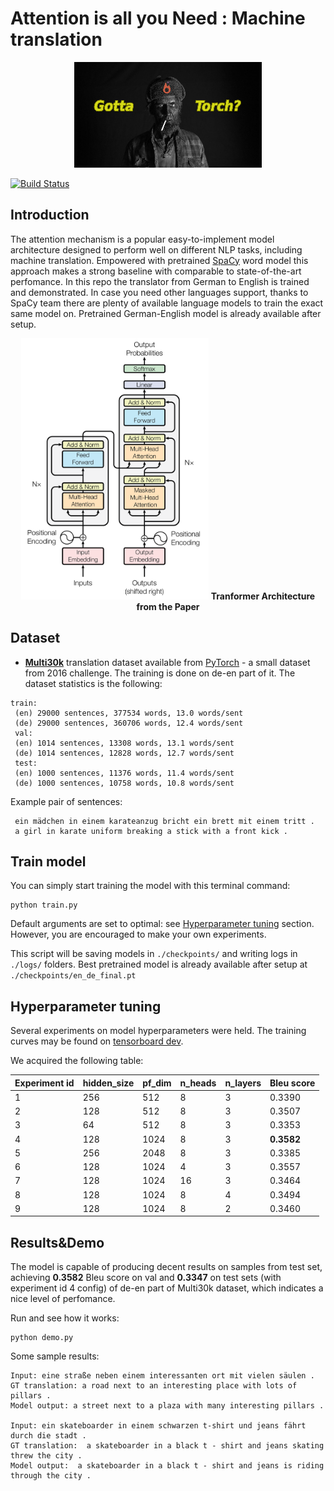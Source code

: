 # Attention is all you Need : Machine translation 
<p align="center">
  <img src="https://github.com/AdiNarendra98/Papers-on-Language/blob/main/Re-Implementations/04.Attention%20Is%20All%20You%20Need/gotta_torch.png" alt="drawing" width="300"/>
</p>

[![Build Status](https://github.com/Andrey885/Machine_translation_PyTorch/blob/master/.github/workflows/build-passing.svg)](https://github.com/Andrey885/Machine_translation_PyTorch/actions)

## Introduction
The attention mechanism is a popular easy-to-implement model architecture
designed to perform well on different NLP tasks, including machine translation.
 Empowered with pretrained [SpaCy](#https://spacy.io/) word model this
approach makes a strong baseline with comparable to state-of-the-art perfomance.
In this repo the translator from German to English is trained and demonstrated. In case
you need other languages support, thanks to SpaCy team there are
 plenty of available language models to train the exact same model on.
 Pretrained German-English model is already available after setup.

<p align="center">
  <img src="https://github.com/AdiNarendra98/Papers-on-Language/blob/main/Re-Implementations/04.Attention%20Is%20All%20You%20Need/Transformer%20Archi.png" alt="drawing" width="300"/>
<b>Tranformer Architecture from the Paper</b> </p>


## Dataset

- [**Multi30k**](https://github.com/multi30k/dataset) translation dataset available from [PyTorch](https://torchtext.readthedocs.io/en/latest/datasets.html) - a small dataset from 2016 challenge. The training is done on de-en part of it. The dataset statistics is the following:

```
train:
 (en) 29000 sentences, 377534 words, 13.0 words/sent
 (de) 29000 sentences, 360706 words, 12.4 words/sent
 val:
 (en) 1014 sentences, 13308 words, 13.1 words/sent
 (de) 1014 sentences, 12828 words, 12.7 words/sent
 test:
 (en) 1000 sentences, 11376 words, 11.4 words/sent
 (de) 1000 sentences, 10758 words, 10.8 words/sent
```

Example pair of sentences:
```
 ein mädchen in einem karateanzug bricht ein brett mit einem tritt .
 a girl in karate uniform breaking a stick with a front kick .
```

## Train model

You can simply start training the model with this terminal command:
```
python train.py
```
Default arguments are set to optimal: see
 [Hyperparameter tuning](#Hyperparameter-tuning) section.
However, you are encouraged to make your own experiments.

This script will be saving models in ```./checkpoints/``` and writing logs in ```./logs/``` folders.
 Best pretrained model is already available after setup at ```./checkpoints/en_de_final.pt```

## Hyperparameter tuning

Several experiments on model hyperparameters were held.
The training curves may be found on
[tensorboard dev](https://tensorboard.dev/experiment/ksbaLHxzRgqGgPlbE5kWqw/).

We acquired the following table:

| Experiment id | hidden_size | pf_dim | n_heads | n_layers | Bleu score
|---|---|---|---|---|---|
| 1 | 256 | 512 | 8 | 3 | 0.3390
| 2 | 128 | 512 | 8 | 3 | 0.3507
| 3 | 64 | 512 | 8 | 3 | 0.3353
| 4 | 128 | 1024 | 8 | 3 | **0.3582**
| 5 | 256 | 2048 | 8 | 3 | 0.3385
| 6 | 128 | 1024 | 4 | 3 | 0.3557
| 7 | 128 | 1024 | 16 | 3 | 0.3464
| 8 | 128 | 1024 | 8 | 4 | 0.3494
| 9 | 128 | 1024 | 8 | 2 | 0.3460

## Results&Demo

The model is capable of producing decent results on samples from test set,
 achieving **0.3582** Bleu score on val and **0.3347** on test 
  sets (with experiment id 4 config) of de-en part of Multi30k dataset, which indicates a nice level of perfomance.

Run and see how it works:

```
python demo.py
```

Some sample results:

```
Input: eine straße neben einem interessanten ort mit vielen säulen .
GT translation: a road next to an interesting place with lots of pillars .
Model output: a street next to a plaza with many interesting pillars .

Input: ein skateboarder in einem schwarzen t-shirt und jeans fährt durch die stadt .
GT translation:  a skateboarder in a black t - shirt and jeans skating threw the city .
Model output:  a skateboarder in a black t - shirt and jeans is riding through the city .
```


